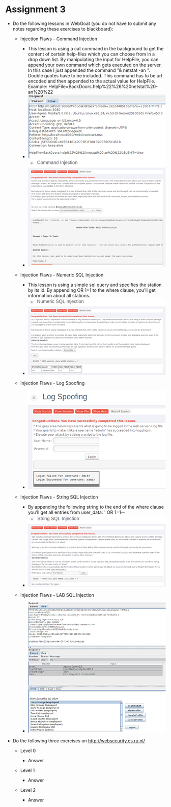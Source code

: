 # Assignment 3

* Do the following lessons in WebGoat (you do not have to submit any notes regarding these exercises to blackboard):

	* Injection Flaws - Command Injection

		* This lesson is using a cat command in the background to get the content of certain help-files which you can choose from in a drop down list. By manipulating the input for HelpFile, you can append your own command which gets executed on the server. In this case I just appended the command "& netstat -an ". Double quotes have to be included. This command has to be url encoded and then appended to the actual value for HelpFile. Example: HelpFile=BackDoors.help%22%26%20netstat%20-an%20%22
		* ![CommandInjectionRequest](img/command_injection_request.PNG)
		* ![CommandInjectionSuccess](img/command_injection.PNG)

	* Injection Flaws - Numeric SQL Injection
		
		* This lesson is using a simple sql query and specifies the station by its id. By appending OR 1=1 to the where clause, you'll get information about all stations.
		* ![NumericSQLInjectionSuccess](img/numeric_sql_injection.PNG)

	* Injection Flaws - Log Spoofing
		
		* ![LogSpoofingSuccess](img/log_spoofing.PNG)

	* Injection Flaws - String SQL Injection
		
		* By appending the following string to the end of the where clause you'll get all entries from user_data: ' OR 1=1--
		* ![StringSQLInjectionSuccess](img/string_sql_injection.PNG)

	* Injection Flaws - LAB SQL Injection
		* ![LabStringSQLInjection1](img/lab_string_sql_inection_1.PNG)			

* Do the following three exercises on http://websecurity.cs.ru.nl/
	
	* Level 0
		* Answer

	* Level 1
		* Answer

	* Level 2
		* Answer		






	